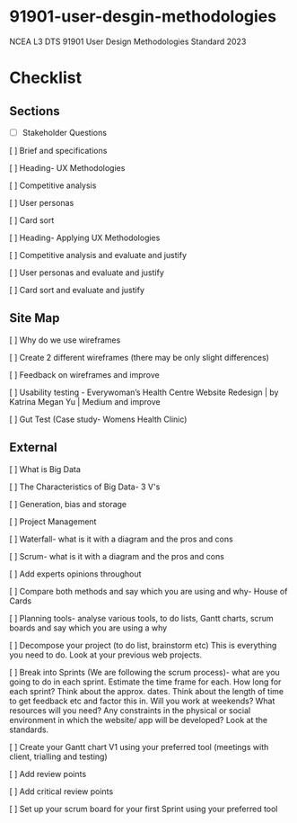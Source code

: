 # 91901-user-desgin-methodologies
NCEA L3 DTS 91901 User Design Methodologies Standard 2023

# Checklist

## Sections

- [ ] Stakeholder Questions 

[ ] Brief and specifications 

[ ] Heading- UX Methodologies  

[ ] Competitive analysis 

[ ] User personas 

[ ] Card sort 

[ ] Heading- Applying UX Methodologies   

[ ] Competitive analysis and evaluate and justify  

[ ] User personas and evaluate and justify  

[ ] Card sort and evaluate and justify  

## Site Map  

[ ] Why do we use wireframes 

[ ] Create 2 different wireframes (there may be only slight differences) 

[ ] Feedback  on wireframes and improve 

[ ] Usability testing - Everywoman’s Health Centre Website Redesign | by Katrina Megan Yu | Medium and improve 

[ ] Gut Test (Case study- Womens Health Clinic) 

## External  

[ ] What is Big Data 

[ ] The Characteristics of Big Data- 3 V's 

[ ] Generation, bias and storage 

[ ] Project Management 

[ ] Waterfall- what is it with a diagram and the pros and cons 

[ ] Scrum- what is it  with a diagram  and the pros and cons 

[ ] Add experts opinions throughout 

[ ] Compare both methods and say which you are using and why- House of Cards 

[ ] Planning tools- analyse various tools, to do lists, Gantt charts, scrum boards and say which you are using a why 

[ ] Decompose your project (to do list, brainstorm etc) This is everything you need to do. Look at your previous web projects. 

[ ] Break into Sprints (We are following the scrum process)- what are you going to do in each sprint. Estimate the time frame for each. How long for each sprint? Think about the approx. dates. Think about the length of time to get feedback etc and factor this in. Will you work at weekends? What resources will you need? Any constraints in the physical or social environment in which the website/ app will be developed? Look at the standards.  

[ ] Create your Gantt chart V1 using your preferred tool (meetings with client, trialling and testing) 

[ ] Add review points 

[ ] Add critical review points 

[ ] Set up your scrum board for your first Sprint using your preferred tool 